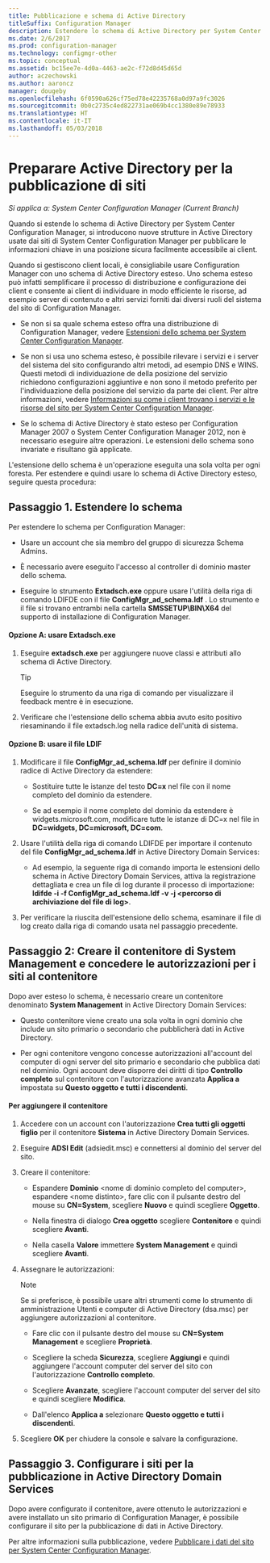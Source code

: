 ```yaml
---
title: Pubblicazione e schema di Active Directory
titleSuffix: Configuration Manager
description: Estendere lo schema di Active Directory per System Center Configuration Manager per semplificare il processo di distribuzione e configurazione dei client.
ms.date: 2/6/2017
ms.prod: configuration-manager
ms.technology: configmgr-other
ms.topic: conceptual
ms.assetid: bc15ee7e-4d0a-4463-ae2c-f72d8d45d65d
author: aczechowski
ms.author: aaroncz
manager: dougeby
ms.openlocfilehash: 6f0590a626cf75ed78e42235768a0d97a9fc3026
ms.sourcegitcommit: 0b0c2735c4ed822731ae069b4cc1380e89e78933
ms.translationtype: HT
ms.contentlocale: it-IT
ms.lasthandoff: 05/03/2018
---
```

# <a name="prepare-active-directory-for-site-publishing"></a>Preparare Active Directory per la pubblicazione di siti

*Si applica a: System Center Configuration Manager (Current Branch)*

Quando si estende lo schema di Active Directory per System Center Configuration Manager, si introducono nuove strutture in Active Directory usate dai siti di System Center Configuration Manager per pubblicare le informazioni chiave in una posizione sicura facilmente accessibile ai client.  

Quando si gestiscono client locali, è consigliabile usare Configuration Manager con uno schema di Active Directory esteso. Uno schema esteso può infatti semplificare il processo di distribuzione e configurazione dei client e consente ai client di individuare in modo efficiente le risorse, ad esempio server di contenuto e altri servizi forniti dai diversi ruoli del sistema del sito di Configuration Manager.  

-   Se non si sa quale schema esteso offra una distribuzione di Configuration Manager, vedere [Estensioni dello schema per System Center Configuration Manager](../../../core/plan-design/network/schema-extensions.md).  

-   Se non si usa uno schema esteso, è possibile rilevare i servizi e i server del sistema del sito configurando altri metodi, ad esempio DNS e WINS. Questi metodi di individuazione de della posizione del servizio richiedono configurazioni aggiuntive e non sono il metodo preferito per l'individuazione della posizione del servizio da parte dei client. Per altre informazioni, vedere [Informazioni su come i client trovano i servizi e le risorse del sito per System Center Configuration Manager](../../../core/plan-design/hierarchy/understand-how-clients-find-site-resources-and-services.md).  

-   Se lo schema di Active Directory è stato esteso per Configuration Manager 2007 o System Center Configuration Manager 2012, non è necessario eseguire altre operazioni. Le estensioni dello schema sono invariate e risultano già applicate.  

L'estensione dello schema è un'operazione eseguita una sola volta per ogni foresta. Per estendere e quindi usare lo schema di Active Directory esteso, seguire questa procedura:  

## <a name="step-1-extend-the-schema"></a>Passaggio 1. Estendere lo schema  
Per estendere lo schema per Configuration Manager:  

-   Usare un account che sia membro del gruppo di sicurezza Schema Admins.  

-   È necessario avere eseguito l'accesso al controller di dominio master dello schema.  

-   Eseguire lo strumento **Extadsch.exe** oppure usare l'utilità della riga di comando LDIFDE con il file **ConfigMgr_ad_schema.ldf** . Lo strumento e il file si trovano entrambi nella cartella **SMSSETUP\BIN\X64** del supporto di installazione di Configuration Manager.  

#### <a name="option-a-use-extadschexe"></a>Opzione A: usare Extadsch.exe  

1.  Eseguire **extadsch.exe** per aggiungere nuove classi e attributi allo schema di Active Directory.  

    > [!TIP]  
    >  Eseguire lo strumento da una riga di comando per visualizzare il feedback mentre è in esecuzione.  

2.  Verificare che l'estensione dello schema abbia avuto esito positivo riesaminando il file extadsch.log nella radice dell'unità di sistema.  

#### <a name="option-b-use-the-ldif-file"></a>Opzione B: usare il file LDIF  

1.  Modificare il file **ConfigMgr_ad_schema.ldf** per definire il dominio radice di Active Directory da estendere:  

    -   Sostituire tutte le istanze del testo **DC=x** nel file con il nome completo del dominio da estendere.  

    -   Se ad esempio il nome completo del dominio da estendere è widgets.microsoft.com, modificare tutte le istanze di DC=x nel file in **DC=widgets, DC=microsoft, DC=com**.  

2.  Usare l'utilità della riga di comando LDIFDE per importare il contenuto del file **ConfigMgr_ad_schema.ldf** in Active Directory Domain Services:  

    -   Ad esempio, la seguente riga di comando importa le estensioni dello schema in Active Directory Domain Services, attiva la registrazione dettagliata e crea un file di log durante il processo di importazione: **ldifde -i -f ConfigMgr_ad_schema.ldf -v -j &lt;percorso di archiviazione del file di log\>**.  

3.  Per verificare la riuscita dell'estensione dello schema, esaminare il file di log creato dalla riga di comando usata nel passaggio precedente.  

## <a name="step-2--create-the-system-management-container-and-grant-sites-permissions-to-the-container"></a>Passaggio 2:  Creare il contenitore di System Management e concedere le autorizzazioni per i siti al contenitore  
 Dopo aver esteso lo schema, è necessario creare un contenitore denominato **System Management** in Active Directory Domain Services:  

-   Questo contenitore viene creato una sola volta in ogni dominio che include un sito primario o secondario che pubblicherà dati in Active Directory.  

-   Per ogni contenitore vengono concesse autorizzazioni all'account del computer di ogni server del sito primario e secondario che pubblica dati nel dominio. Ogni account deve disporre dei diritti di tipo **Controllo completo** sul contenitore con l'autorizzazione avanzata **Applica a** impostata su **Questo oggetto e tutti i discendenti**.  

#### <a name="to-add-the-container"></a>Per aggiungere il contenitore  

1.  Accedere con un account con l'autorizzazione **Crea tutti gli oggetti figlio** per il contenitore **Sistema** in Active Directory Domain Services.  

2.  Eseguire **ADSI Edit** (adsiedit.msc) e connettersi al dominio del server del sito.  

3.  Creare il contenitore:  

    -   Espandere **Dominio** &lt;nome di dominio completo del computer\>, espandere &lt;nome distinto\>, fare clic con il pulsante destro del mouse su **CN=System**, scegliere **Nuovo** e quindi scegliere **Oggetto**.  

    -   Nella finestra di dialogo **Crea oggetto** scegliere **Contenitore** e quindi scegliere **Avanti**.  

    -   Nella casella **Valore** immettere **System Management** e quindi scegliere **Avanti**.  

4.  Assegnare le autorizzazioni:  

    > [!NOTE]  
    >  Se si preferisce, è possibile usare altri strumenti come lo strumento di amministrazione Utenti e computer di Active Directory (dsa.msc) per aggiungere autorizzazioni al contenitore.  

    -   Fare clic con il pulsante destro del mouse su **CN=System Management** e scegliere **Proprietà**.  

    -   Scegliere la scheda **Sicurezza**, scegliere **Aggiungi** e quindi aggiungere l'account computer del server del sito con l'autorizzazione **Controllo completo**.  

    -   Scegliere **Avanzate**, scegliere l'account computer del server del sito e quindi scegliere **Modifica**.  

    -   Dall'elenco **Applica a** selezionare **Questo oggetto e tutti i discendenti**.  

5.  Scegliere **OK** per chiudere la console e salvare la configurazione.  

## <a name="step-3-set-up-sites-to-publish-to-active-directory-domain-services"></a>Passaggio 3. Configurare i siti per la pubblicazione in Active Directory Domain Services  
 Dopo avere configurato il contenitore, avere ottenuto le autorizzazioni e avere installato un sito primario di Configuration Manager, è possibile configurare il sito per la pubblicazione di dati in Active Directory.  

 Per altre informazioni sulla pubblicazione, vedere [Pubblicare i dati del sito per System Center Configuration Manager](../../../core/servers/deploy/configure/publish-site-data.md).  
